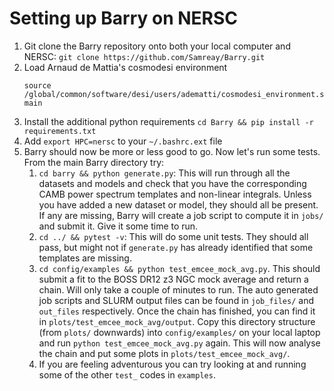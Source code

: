 # Setting up Barry on NERSC

1. Git clone the Barry repository onto both your local computer and NERSC: `git clone https://github.com/Samreay/Barry.git`
2. Load Arnaud de Mattia's cosmodesi environment
    ```
    source /global/common/software/desi/users/adematti/cosmodesi_environment.sh main
    ```
3. Install the additional python requirements `cd Barry && pip install -r requirements.txt`
4. Add `export HPC=nersc` to your `~/.bashrc.ext` file
7. Barry should now be more or less good to go. Now let's run some tests. From the main Barry directory try:
    1. `cd barry && python generate.py`: This will run through all the datasets and models and check
    that you have the corresponding CAMB power spectrum templates and non-linear integrals. Unless you have
    added a new dataset or model, they should all be present. If any are missing, Barry will create a job script 
    to compute it in `jobs/` and submit it. Give it some time to run.
    2. `cd ../ && pytest -v`: This will do some unit tests. They should all pass, but might not if `generate.py`
    has already identified that some templates are missing.
    3. `cd config/examples && python test_emcee_mock_avg.py`. This should submit a fit to the BOSS DR12 z3 NGC mock
    average and return a chain. Will only take a couple of minutes to run. The auto generated job scripts and 
    SLURM output files can be found in `job_files/` and `out_files` respectively. Once the chain has finished, 
    you can find it in `plots/test_emcee_mock_avg/output`. Copy this directory structure (from `plots/` downwards) 
    into `config/examples/` on your local laptop and run `python test_emcee_mock_avg.py` again. This will now 
    analyse the chain and put some plots in `plots/test_emcee_mock_avg/`.
    4. If you are feeling adventurous you can try looking at and running some of the other `test_` codes in `examples`.